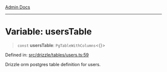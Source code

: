 [Admin Docs](/)

***

# Variable: usersTable

> `const` **usersTable**: `PgTableWithColumns`\<\{\}\>

Defined in: [src/drizzle/tables/users.ts:59](https://github.com/NishantSinghhhhh/talawa-api/blob/d7e8fb10f99b66342acb17768b9755553b21ad54/src/drizzle/tables/users.ts#L59)

Drizzle orm postgres table definition for users.
